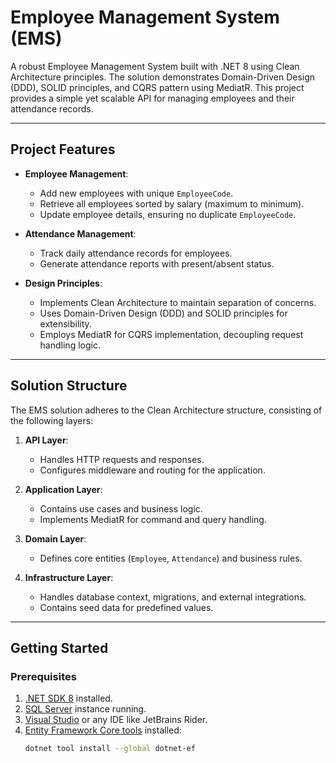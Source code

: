# **Employee Management System (EMS)**

A robust Employee Management System built with .NET 8 using Clean Architecture principles. The solution demonstrates Domain-Driven Design (DDD), SOLID principles, and CQRS pattern using MediatR. This project provides a simple yet scalable API for managing employees and their attendance records.

---

## **Project Features**

- **Employee Management**:
  - Add new employees with unique `EmployeeCode`.
  - Retrieve all employees sorted by salary (maximum to minimum).
  - Update employee details, ensuring no duplicate `EmployeeCode`.

- **Attendance Management**:
  - Track daily attendance records for employees.
  - Generate attendance reports with present/absent status.

- **Design Principles**:
  - Implements Clean Architecture to maintain separation of concerns.
  - Uses Domain-Driven Design (DDD) and SOLID principles for extensibility.
  - Employs MediatR for CQRS implementation, decoupling request handling logic.

---

## **Solution Structure**

The EMS solution adheres to the Clean Architecture structure, consisting of the following layers:

1. **API Layer**:
   - Handles HTTP requests and responses.
   - Configures middleware and routing for the application.

2. **Application Layer**:
   - Contains use cases and business logic.
   - Implements MediatR for command and query handling.

3. **Domain Layer**:
   - Defines core entities (`Employee`, `Attendance`) and business rules.

4. **Infrastructure Layer**:
   - Handles database context, migrations, and external integrations.
   - Contains seed data for predefined values.

---

## **Getting Started**

### **Prerequisites**

1. [.NET SDK 8](https://dotnet.microsoft.com/download/dotnet/8.0) installed.
2. [SQL Server](https://www.microsoft.com/en-us/sql-server) instance running.
3. [Visual Studio](https://visualstudio.microsoft.com/) or any IDE like JetBrains Rider.
4. [Entity Framework Core tools](https://learn.microsoft.com/en-us/ef/core/cli/dotnet) installed:
   ```bash
   dotnet tool install --global dotnet-ef

